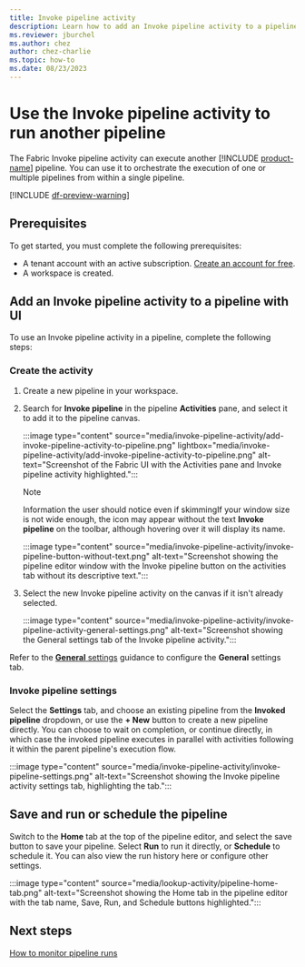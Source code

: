 ```yaml
---
title: Invoke pipeline activity
description: Learn how to add an Invoke pipeline activity to a pipeline and use it to run another pipeline.
ms.reviewer: jburchel
ms.author: chez
author: chez-charlie
ms.topic: how-to
ms.date: 08/23/2023
---
```


# Use the Invoke pipeline activity to run another pipeline

The Fabric Invoke pipeline activity can execute another [!INCLUDE [product-name](../includes/product-name.md)] pipeline. You can use it to orchestrate the execution of one or multiple pipelines from within a single pipeline.

[!INCLUDE [df-preview-warning](includes/data-factory-preview-warning.md)]


## Prerequisites

To get started, you must complete the following prerequisites:

- A tenant account with an active subscription. [Create an account for free](../get-started/fabric-trial.md).
- A workspace is created.

## Add an Invoke pipeline activity to a pipeline with UI

To use an Invoke pipeline activity in a pipeline, complete the following steps:

### Create the activity

1. Create a new pipeline in your workspace.
1. Search for **Invoke pipeline** in the pipeline **Activities** pane, and select it to add it to the pipeline canvas.

   :::image type="content" source="media/invoke-pipeline-activity/add-invoke-pipeline-activity-to-pipeline.png" lightbox="media/invoke-pipeline-activity/add-invoke-pipeline-activity-to-pipeline.png" alt-text="Screenshot of the Fabric UI with the Activities pane and Invoke pipeline activity highlighted.":::

   > [!NOTE]
   > Information the user should notice even if skimmingIf your window size is not wide enough, the icon may appear without the text **Invoke pipeline** on the toolbar, although hovering over it will display its name.

   :::image type="content" source="media/invoke-pipeline-activity/invoke-pipeline-button-without-text.png" alt-text="Screenshot showing the pipeline editor window with the Invoke pipeline button on the activities tab without its descriptive text.":::

1. Select the new Invoke pipeline activity on the canvas if it isn't already selected.

   :::image type="content" source="media/invoke-pipeline-activity/invoke-pipeline-activity-general-settings.png" alt-text="Screenshot showing the General settings tab of the Invoke pipeline activity.":::

Refer to the [**General** settings](activity-overview.md#general-settings) guidance to configure the **General** settings tab.

### Invoke pipeline settings

Select the **Settings** tab, and choose an existing pipeline from the **Invoked pipeline** dropdown, or use the **+ New** button to create a new pipeline directly. You can choose to wait on completion, or continue directly, in which case the invoked pipeline executes in parallel with activities following it within the parent pipeline's execution flow.

:::image type="content" source="media/invoke-pipeline-activity/invoke-pipeline-settings.png" alt-text="Screenshot showing the Invoke pipeline activity settings tab, highlighting the tab.":::

## Save and run or schedule the pipeline

Switch to the **Home** tab at the top of the pipeline editor, and select the save button to save your pipeline.  Select **Run** to run it directly, or **Schedule** to schedule it.  You can also view the run history here or configure other settings.

:::image type="content" source="media/lookup-activity/pipeline-home-tab.png" alt-text="Screenshot showing the Home tab in the pipeline editor with the tab name, Save, Run, and Schedule buttons highlighted.":::

## Next steps

[How to monitor pipeline runs](monitor-pipeline-runs.md)
